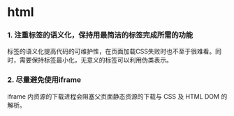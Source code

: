 # html

### 1. 注重标签的语义化，保持用最简洁的标签完成所需的功能

标签的语义化提高代码的可维护性，在页面加载CSS失败时也不至于很难看。同时，需要保持标签最小化，无意义的标签可以利用伪类表示。

### 2. 尽量避免使用iframe

iframe 内资源的下载进程会阻塞父页面静态资源的下载与 CSS 及 HTML DOM 的解析。



